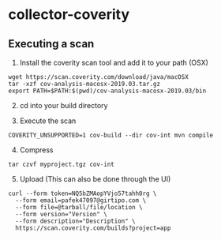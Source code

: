 # collector-coverity

## Executing a scan
1. Install the coverity scan tool and add it to your path (OSX)
```
wget https://scan.coverity.com/download/java/macOSX
tar -xzf cov-analysis-macosx-2019.03.tar.gz 
export PATH=$PATH:$(pwd)/cov-analysis-macosx-2019.03/bin
```
2. cd into your build directory

3. Execute the scan
```
COVERITY_UNSUPPORTED=1 cov-build --dir cov-int mvn compile
```
4. Compress
```
tar czvf myproject.tgz cov-int
```
5. Upload (This can also be done through the UI)
```
curl --form token=NQ5bZMAopYVjo57tahh0rg \
  --form email=pafek47097@girtipo.com \
  --form file=@tarball/file/location \
  --form version="Version" \
  --form description="Description" \
  https://scan.coverity.com/builds?project=app
  
```